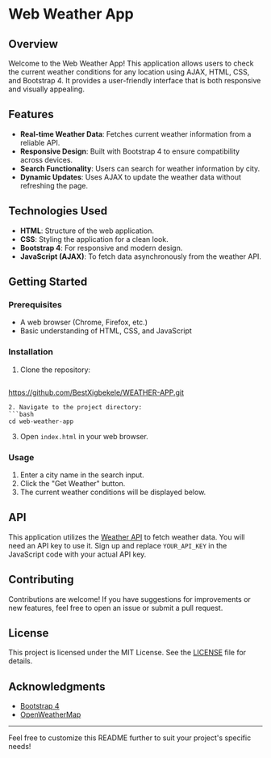 # Web Weather App

## Overview

Welcome to the Web Weather App! This application allows users to check the current weather conditions for any location using AJAX, HTML, CSS, and Bootstrap 4. It provides a user-friendly interface that is both responsive and visually appealing.

## Features

- **Real-time Weather Data**: Fetches current weather information from a reliable API.
- **Responsive Design**: Built with Bootstrap 4 to ensure compatibility across devices.
- **Search Functionality**: Users can search for weather information by city.
- **Dynamic Updates**: Uses AJAX to update the weather data without refreshing the page.

## Technologies Used

- **HTML**: Structure of the web application.
- **CSS**: Styling the application for a clean look.
- **Bootstrap 4**: For responsive and modern design.
- **JavaScript (AJAX)**: To fetch data asynchronously from the weather API.

## Getting Started

### Prerequisites

- A web browser (Chrome, Firefox, etc.)
- Basic understanding of HTML, CSS, and JavaScript

### Installation

1. Clone the repository:
   ```bash
  https://github.com/BestXigbekele/WEATHER-APP.git
   ```
2. Navigate to the project directory:
   ```bash
   cd web-weather-app
   ```
3. Open `index.html` in your web browser.

### Usage

1. Enter a city name in the search input.
2. Click the "Get Weather" button.
3. The current weather conditions will be displayed below.

## API

This application utilizes the [Weather API](https://api.weatherapi.com) to fetch weather data. You will need an API key to use it. Sign up and replace `YOUR_API_KEY` in the JavaScript code with your actual API key.

## Contributing

Contributions are welcome! If you have suggestions for improvements or new features, feel free to open an issue or submit a pull request.

## License

This project is licensed under the MIT License. See the [LICENSE](LICENSE) file for details.

## Acknowledgments

- [Bootstrap 4](https://getbootstrap.com/)
- [OpenWeatherMap](https://openweathermap.org/)

---

Feel free to customize this README further to suit your project's specific needs!
